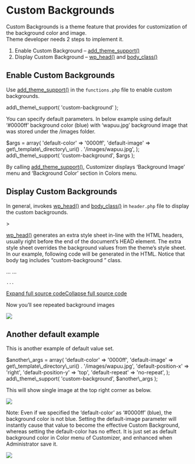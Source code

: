# Custom Backgrounds

Custom Backgrounds is a theme feature that provides for customization of the background color and image.  
Theme developer needs 2 steps to implement it.

1.  Enable Custom Background – [add\_theme\_support()](https://developer.wordpress.org/reference/functions/add_theme_support/)
2.  Display Custom Background – [wp\_head()](https://developer.wordpress.org/reference/functions/wp_head/) and [body\_class()](https://developer.wordpress.org/reference/functions/body_class/)

## Enable Custom Backgrounds

Use [add\_theme\_support()](https://developer.wordpress.org/reference/functions/add_theme_support/) in the `functions.php` file to enable custom backgrounds.

</p>
add\_theme\_support( 'custom-background' );
<p>

You can specify default parameters. In below example using default ‘#0000ff’ background color (blue) with ‘wapuu.jpg’ background image that was stored under the /images folder.

</p>
$args = array(
    'default-color' => '0000ff',
    'default-image' => get\_template\_directory\_uri() . '/images/wapuu.jpg',
);
add\_theme\_support( 'custom-background', $args );
<p>

By calling [add\_theme\_support()](https://developer.wordpress.org/reference/functions/add_theme_support/), Customizer displays ‘Background Image’ menu and ‘Background Color’ section in Colors menu.

## Display Custom Backgrounds

In general, invokes [wp\_head()](https://developer.wordpress.org/reference/functions/wp_head/) and [body\_class()](https://developer.wordpress.org/reference/functions/body_class/) in `header.php` file to display the custom backgrounds.

</p>
<!DOCTYPE html>
<html>
<head>
    <?php wp\_head(); ?>
</head>
<body <?php body\_class(); ?>>
<p>

[wp\_head()](https://developer.wordpress.org/reference/functions/wp_head/) generates an extra style sheet in-line with the HTML headers, usually right before the end of the document’s HEAD element. The extra style sheet overrides the background values from the theme’s style sheet.  
In our example, following code will be generated in the HTML. Notice that body tag includes “custom-background ” class.

</p>
<!DOCTYPE html>
<html lang="en-US" class="no-js">

<head>
	...
<style type="text/css" id="custom-background-css">
body.custom-background {
  background-image: url("http://example.com/wordpress/wp-content/themes/my-first-theme/images/wapuu.jpg");
  background-position: left top;
  background-size: auto;
  background-repeat: repeat;
  background-attachment: scroll;
}
</style>
	...
</head>

<body class="home page-template-default page page-id-211 logged-in admin-bar no-customize-support custom-background">

	...
<p>

[Expand full source code](#)[Collapse full source code](#)

Now you’ll see repeated background images

![](https://developer.wordpress.org/files/2017/03/custom_background_1.jpg)

## Another default example

This is another example of default value set.

</p>
$another\_args = array(
    'default-color'      => '0000ff',
    'default-image'      => get\_template\_directory\_uri() . '/images/wapuu.jpg',
    'default-position-x' => 'right',
    'default-position-y' => 'top',
    'default-repeat'     => 'no-repeat',
);
add\_theme\_support( 'custom-background', $another\_args );
<p>

This will show single image at the top right corner as below.

![](https://developer.wordpress.org/files/2017/03/custom_background_2.jpg)

Note: Even if we specified the ‘default-color’ as ‘#0000ff’ (blue), the background color is not blue. Setting the default-image parameter will instantly cause that value to become the effective Custom Background, whereas setting the default-color has no effect. It is just set as default background color in Color menu of Customizer, and enhanced when Administrator save it.

![](https://developer.wordpress.org/files/2017/03/custom_background_3.jpg)